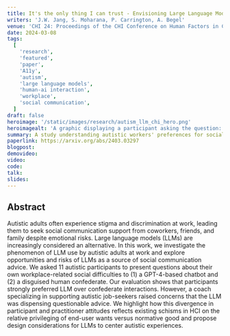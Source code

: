 ```yaml
---
title: It's the only thing I can trust - Envisioning Large Language Model Use by Autistic Workers for Communication Assistance
writers: 'J.W. Jang, S. Moharana, P. Carrington, A. Begel'
venue: 'CHI 24: Proceedings of the CHI Conference on Human Factors in Computing Systems'
date: 2024-03-08
tags:
  [
    'research',
    'featured',
    'paper',
    'A11y',
    'autism',
    'large language models',
    'human-ai interaction',
    'workplace',
    'social communication',
  ]
draft: false
heroimage: '/static/images/research/autism_llm_chi_hero.png'
heroimagealt: 'A graphic displaying a participant asking the question: "How do I go about resolving conflicts with coworkers?", and two replies, one from a robot and one from a human are juxtaposed.'
summary: A study understanding autistic workers' preferences for social advice from LLMs, and sociotechnical implications from findings that LLM advice was indeed preferred over a humans'.
paperlink: https://arxiv.org/abs/2403.03297
blogpost:
demovideo:
video:
code:
talk:
slides:
---
```


## Abstract

Autistic adults often experience stigma and discrimination at work, leading them to seek social communication support from coworkers, friends, and family despite emotional risks. Large language models (LLMs) are increasingly considered an alternative. In this work, we investigate the phenomenon of LLM use by autistic adults at work and explore opportunities and risks of LLMs as a source of social communication advice. We asked 11 autistic participants to present questions about their own workplace-related social difficulties to (1) a GPT-4-based chatbot and (2) a disguised human confederate. Our evaluation shows that participants strongly preferred LLM over confederate interactions. However, a coach specializing in supporting autistic job-seekers raised concerns that the LLM was dispensing questionable advice. We highlight how this divergence in participant and practitioner attitudes reflects existing schisms in HCI on the relative privileging of end-user wants versus normative good and propose design considerations for LLMs to center autistic experiences.
